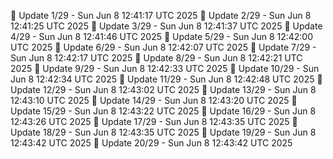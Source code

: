 📌 Update 1/29 - Sun Jun  8 12:41:17 UTC 2025
📌 Update 2/29 - Sun Jun  8 12:41:25 UTC 2025
📌 Update 3/29 - Sun Jun  8 12:41:37 UTC 2025
📌 Update 4/29 - Sun Jun  8 12:41:46 UTC 2025
📌 Update 5/29 - Sun Jun  8 12:42:00 UTC 2025
📌 Update 6/29 - Sun Jun  8 12:42:07 UTC 2025
📌 Update 7/29 - Sun Jun  8 12:42:17 UTC 2025
📌 Update 8/29 - Sun Jun  8 12:42:21 UTC 2025
📌 Update 9/29 - Sun Jun  8 12:42:33 UTC 2025
📌 Update 10/29 - Sun Jun  8 12:42:34 UTC 2025
📌 Update 11/29 - Sun Jun  8 12:42:48 UTC 2025
📌 Update 12/29 - Sun Jun  8 12:43:02 UTC 2025
📌 Update 13/29 - Sun Jun  8 12:43:10 UTC 2025
📌 Update 14/29 - Sun Jun  8 12:43:20 UTC 2025
📌 Update 15/29 - Sun Jun  8 12:43:22 UTC 2025
📌 Update 16/29 - Sun Jun  8 12:43:26 UTC 2025
📌 Update 17/29 - Sun Jun  8 12:43:35 UTC 2025
📌 Update 18/29 - Sun Jun  8 12:43:35 UTC 2025
📌 Update 19/29 - Sun Jun  8 12:43:42 UTC 2025
📌 Update 20/29 - Sun Jun  8 12:43:42 UTC 2025
